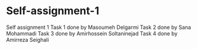 # Self-assignment-1
Self assignment 1
Task 1 done by Masoumeh Delgarmi
Task 2 done by Sana Mohammadi
Task 3 done by Amirhossein Soltaninejad
Task 4 done by Amirreza Seighali
